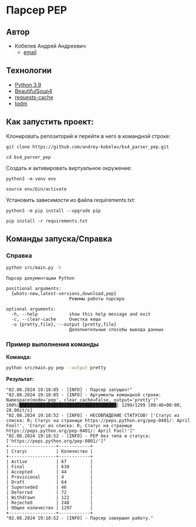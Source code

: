 # Парсер PEP    

## Автор 
- Кобелев Андрей Андреевич  
    - [email](mailto:andrey.pydev@gmail.com)
  
## Технологии  
- [Python 3.9](https://www.python.org/downloads/release/python-390/)
- [BeautifulSoup4](https://pypi.org/project/beautifulsoup4/4.9.3/)
- [requests-cache](https://pypi.org/project/requests-cache/1.0.0/)
- [tqdm](https://tqdm.github.io/)

## Как запустить проект: 
  
Клонировать репозиторий и перейти в него в командной строке:  
  
```  
git clone https://github.com/andrey-kobelev/bs4_parser_pep.git
```  
  
```  
cd bs4_parser_pep
```  
  
Cоздать и активировать виртуальное окружение:  
  
```  
python3 -m venv env  
```  
  
```  
source env/bin/activate  
```  
  
Установить зависимости из файла requirements.txt:  
  
```  
python3 -m pip install --upgrade pip  
```  
  
```  
pip install -r requirements.txt  
```

## Команды запуска/Справка

### Справка

```bash
python src/main.py -h
```

```
Парсер документации Python

positional arguments:
  {whats-new,latest-versions,download,pep}
                        Режимы работы парсера

optional arguments:
  -h, --help            show this help message and exit
  -c, --clear-cache     Очистка кеша
  -o {pretty,file}, --output {pretty,file}
                        Дополнительные способы вывода данных

```

### Пример выполнения команды

**Команда:**

```bash
python src/main.py pep --output pretty
```

**Результат:**

```
"02.08.2024 19:18:05 - [INFO] - Парсер запущен!"
"02.08.2024 19:18:05 - [INFO] - Аргументы командной строки: Namespace(mode='pep', clear_cache=False, output='pretty')"
100%|█████████████████████████████████████| 1299/1299 [00:46<00:00, 28.06it/s]
"02.08.2024 19:18:52 - [INFO] - НЕСОВПАДЕНИЕ СТАТУСОВ! ['Статус из списка: R; Статус на странице https://peps.python.org/pep-0401/: April Fool!', 'Статус из списка: R; Статус на странице https://peps.python.org/pep-0401/: April Fool!']"
"02.08.2024 19:18:52 - [INFO] - PEP без типа и статуса: ['https://peps.python.org/pep-0801/']"
+------------------+------------+
| Статус           | Количество |
+------------------+------------+
| Active           | 67         |
| Final            | 630        |
| Accepted         | 44         |
| Provisional      | 4          |
| Draft            | 64         |
| Superseded       | 46         |
| Deferred         | 72         |
| Withdrawn        | 122        |
| Rejected         | 248        |
| Общее количество | 1297       |
+------------------+------------+
"02.08.2024 19:18:52 - [INFO] - Парсер завершил работу."

```